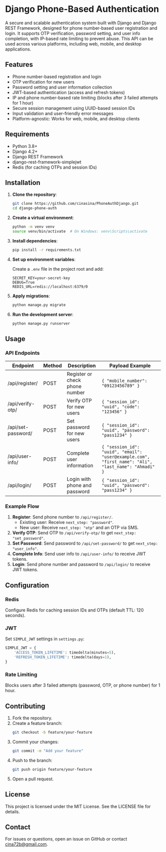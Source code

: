 # Django Phone-Based Authentication

A secure and scalable authentication system built with Django and Django REST Framework, designed for phone number-based user registration and login. It supports OTP verification, password setting, and user info completion, with IP-based rate limiting to prevent abuse. This API can be used across various platforms, including web, mobile, and desktop applications.

## Features

- Phone number-based registration and login
- OTP verification for new users
- Password setting and user information collection
- JWT-based authentication (access and refresh tokens)
- IP and phone number-based rate limiting (blocks after 3 failed attempts for 1 hour)
- Secure session management using UUID-based session IDs
- Input validation and user-friendly error messages
- Platform-agnostic: Works for web, mobile, and desktop clients

## Requirements

- Python 3.8+
- Django 4.2+
- Django REST Framework
- django-rest-framework-simplejwt
- Redis (for caching OTPs and session IDs)

## Installation

1. **Clone the repository**:

   ```bash
   git clone https://github.com/cinasina/PhoneAuthDjango.git
   cd django-phone-auth
   ```

2. **Create a virtual environment**:

   ```bash
   python -m venv venv
   source venv/bin/activate  # On Windows: venv\Scripts\activate
   ```

3. **Install dependencies**:

   ```bash
   pip install -r requirements.txt
   ```

4. **Set up environment variables**:

   Create a `.env` file in the project root and add:

   ```env
   SECRET_KEY=your-secret-key
   DEBUG=True
   REDIS_URL=redis://localhost:6379/0
   ```

5. **Apply migrations**:

   ```bash
   python manage.py migrate
   ```

6. **Run the development server**:

   ```bash
   python manage.py runserver
   ```

## Usage

### API Endpoints

| Endpoint             | Method | Description                       | Payload Example                                         |
|----------------------|--------|-----------------------------------|----------------------------------------------------------|
| /api/register/       | POST   | Register or check phone number    | `{ "mobile_number": "09123456789" }`                    |
| /api/verify-otp/     | POST   | Verify OTP for new users          | `{ "session_id": "uuid", "code": "123456" }`           |
| /api/set-password/   | POST   | Set password for new users        | `{ "session_id": "uuid", "password": "pass1234" }`     |
| /api/user-info/      | POST   | Complete user information         | `{ "session_id": "uuid", "email": "user@example.com", "first_name": "Ali", "last_name": "Ahmadi" }` |
| /api/login/          | POST   | Login with phone and password     | `{ "session_id": "uuid", "password": "pass1234" }`     |

### Example Flow

1. **Register**: Send phone number to `/api/register/`.
    - Existing user: Receive `next_step: "password"`.
    - New user: Receive `next_step: "otp"` and an OTP via SMS.
2. **Verify OTP**: Send OTP to `/api/verify-otp/` to get `next_step: "set_password"`.
3. **Set Password**: Send password to `/api/set-password/` to get `next_step: "user_info"`.
4. **Complete Info**: Send user info to `/api/user-info/` to receive JWT tokens.
5. **Login**: Send phone number and password to `/api/login/` to receive JWT tokens.

## Configuration

### Redis

Configure Redis for caching session IDs and OTPs (default TTL: 120 seconds).

### JWT

Set `SIMPLE_JWT` settings in `settings.py`:

```python
SIMPLE_JWT = {
    'ACCESS_TOKEN_LIFETIME': timedelta(minutes=5),
    'REFRESH_TOKEN_LIFETIME': timedelta(days=1),
}
```

### Rate Limiting

Blocks users after 3 failed attempts (password, OTP, or phone number) for 1 hour.

## Contributing

1. Fork the repository.
2. Create a feature branch:
   ```bash
   git checkout -b feature/your-feature
   ```
3. Commit your changes:
   ```bash
   git commit -m "Add your feature"
   ```
4. Push to the branch:
   ```bash
   git push origin feature/your-feature
   ```
5. Open a pull request.

## License

This project is licensed under the MIT License. See the LICENSE file for details.

## Contact

For issues or questions, open an issue on GitHub or contact [cina72b@gmail.com](mailto:cina72b@gmail.com).
